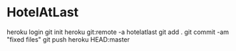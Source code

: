 # HotelAtLast
heroku login
git init
heroku git:remote -a hotelatlast
git add .
git commit -am "fixed files"
git push heroku HEAD:master